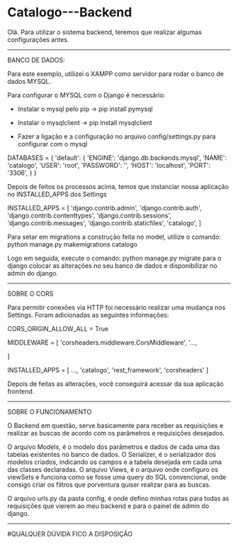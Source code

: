 # Catalogo---Backend

Olá.
Para utilizar o sistema backend, teremos que realizar algumas configurações antes.

-------------------------------------------------------------------------------------------------------------------------------------------------------------
BANCO DE DADOS:

Para este exemplo, utilizei o XAMPP como servidor para rodar o banco de dados MYSQL.

Para configurar o MYSQL com o Django é necessário: 

  - Instalar o mysql pelo pip -> pip install pymysql
  - Instalar o mysqlclient -> pip install mysqlclient

  - Fazer a ligação e a configuração no arquivo config/settings.py para configurar com o mysql

  DATABASES = {
      'default': {
          'ENGINE': 'django.db.backends.mysql',
          'NAME': 'catalogo',
          'USER': 'root',
          'PASSWORD': '',
          'HOST': 'localhost',
          'PORT': '3306',
      }
  }
  
  Depois de feitos os processos acima, temos que instanciar nossa aplicação no INSTALLED_APPS dos Settings
  
  INSTALLED_APPS = [
    'django.contrib.admin',
    'django.contrib.auth',
    'django.contrib.contenttypes',
    'django.contrib.sessions',
    'django.contrib.messages',
    'django.contrib.staticfiles',
    'catalogo',
]
  
  Para setar em migrations a construção feita no model, utilize o comando: python manage.py makemigrations catalogo
  
  Logo em seguida, execute o comando: python manage.py migrate para o django colocar as alterações no seu banco de dados e disponibilizar no admin do django.
  
  -------------------------------------------------------------------------------------------------------------------------------------------------------------
  
  
  SOBRE O CORS
  
  Para permitir conexões via HTTP foi necessário realizar uma mudança nos Settings. 
  Foram adicionadas as seguintes informações:
  
  CORS_ORIGIN_ALLOW_ALL = True
  
  MIDDLEWARE = [
    'corsheaders.middleware.CorsMiddleware',
    '...,
    
]

INSTALLED_APPS = [
    ...,
    'catalogo',
    'rest_framework',
    'corsheaders'
]


Depois de feitas as alterações, você conseguirá acessar da sua aplicação frontend.

-------------------------------------------------------------------------------------------------------------------------------------------------------------

SOBRE O FUNCIONAMENTO


O Backend em questão, serve basicamente para receber as requisições e realizar as buscas de acordo com os parâmetros e requisições desejados.

O arquivo Models, é o modelo dos parâmetros e dados de cada uma das tabelas existentes no banco de dados.
O Serializer, é o serializador dos modelos criados, indicando os campos e a tabela desejada em cada uma das classes declaradas.
O arquivo Views, é o arquivo onde configuro os viewSets e funciona como se fosse uma query do SQL convencional, onde consigo criar os filtros que porventura quiser
realizar para as buscas.

O arquivo urls.py da pasta config, é onde defino minhas rotas para todas as requisições que vierem ao meu backend e para o painel de admin do django.


-------------------------------------------------------------------------------------------------------------------------------------------------------------


#QUALQUER DÚVIDA FICO A DISPOSIÇÃO
  
  
  



  
  
  
